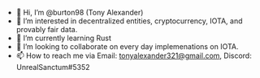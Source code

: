 - 👋 Hi, I’m @burton98 (Tony Alexander)
- 👀 I’m interested in decentralized entities, cryptocurrency, IOTA, and provably fair data.
- 🌱 I’m currently learning Rust
- 💞️ I’m looking to collaborate on every day implemenations on IOTA.
- 📫 How to reach me via Email: tonyalexander321@gmail.com, Discord: UnrealSanctum#5352

<!---
burton98/burton98 is a ✨ special ✨ repository because its `README.md` (this file) appears on your GitHub profile.
You can click the Preview link to take a look at your changes.
--->
